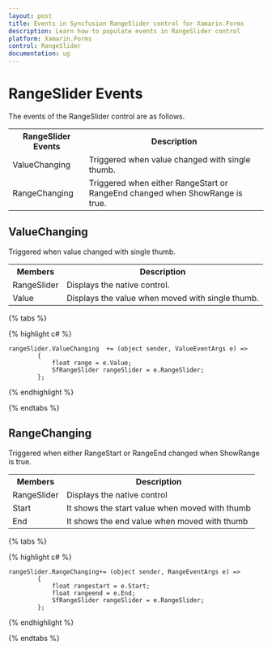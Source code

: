 ```yaml
---
layout: post
title: Events in Syncfusion RangeSlider control for Xamarin.Forms
description: Learn how to populate events in RangeSlider control
platform: Xamarin.Forms
control: RangeSlider 
documentation: ug
---
```


# RangeSlider Events

The events of the RangeSlider control are as follows.

<table>
<tr>
<th>RangeSlider Events</th>
<th>Description</th>
</tr>
<tr>
<td>ValueChanging</td>
<td>Triggered when value changed with single thumb.</td>
</tr>
<tr>
<td>RangeChanging</td>
<td>Triggered when either RangeStart or RangeEnd changed when ShowRange is true.</td>
</tr>
</table>


## ValueChanging

Triggered when value changed with single thumb.

<table>
<tr>
<th>Members</th>
<th>Description</th>
</tr>
<tr>
<td>RangeSlider</td>
<td>Displays the native control.</td>
</tr>
<tr>
<td>Value</td>
<td>Displays the value when moved with single thumb.</td>
</tr>
</table>

{% tabs %}

{% highlight c# %}

	rangeSlider.ValueChanging  += (object sender, ValueEventArgs e) => 
			{
				float range = e.Value;
				SfRangeSlider rangeSlider = e.RangeSlider;
			};
	

{% endhighlight %}

{% endtabs %}

## RangeChanging

Triggered when either RangeStart or RangeEnd changed when ShowRange is true.

<table>
<tr>
<th>Members</th>
<th>Description</th>
</tr>
<tr>
<td>RangeSlider</td>
<td>Displays the native control</td>
</tr>
<tr>
<td>Start</td>
<td>It shows the start value when moved with thumb</td>
</tr>
<tr>
<td>End</td>
<td>It shows the end value when moved with thumb</td>
</tr>
</table>

{% tabs %}

{% highlight c# %}

	rangeSlider.RangeChanging+= (object sender, RangeEventArgs e) =>
			{
				float rangestart = e.Start;
				float rangeend = e.End;
				SfRangeSlider rangeSlider = e.RangeSlider;
			};	

{% endhighlight %}

{% endtabs %}
                                                

                                    
